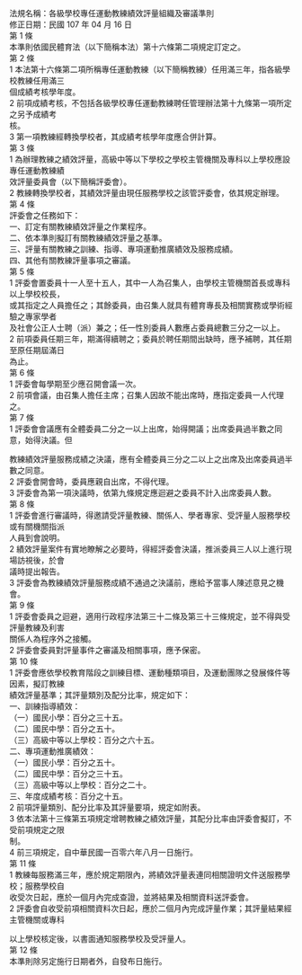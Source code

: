 法規名稱：各級學校專任運動教練績效評量組織及審議準則  
修正日期：民國 107 年 04 月 16 日  
第 1 條  
本準則依國民體育法（以下簡稱本法）第十六條第二項規定訂定之。  
第 2 條  
1 本法第十六條第二項所稱專任運動教練（以下簡稱教練）任用滿三年，指各級學校教練任用滿三  
個成績考核學年度。  
2 前項成績考核，不包括各級學校專任運動教練聘任管理辦法第十九條第一項所定之另予成績考  
核。  
3 第一項教練經轉換學校者，其成績考核學年度應合併計算。  
第 3 條  
1 為辦理教練之績效評量，高級中等以下學校之學校主管機關及專科以上學校應設專任運動教練績  
效評量委員會（以下簡稱評委會）。  
2 教練轉換學校者，其績效評量由現任服務學校之該管評委會，依其規定辦理。  
第 4 條  
評委會之任務如下：  
一、訂定有關教練績效評量之作業程序。  
二、依本準則擬訂有關教練績效評量之基準。  
三、評量有關教練之訓練、指導、專項運動推廣績效及服務成績。  
四、其他有關教練評量事項之審議。  
第 5 條  
1 評委會置委員十一人至十五人，其中一人為召集人，由學校主管機關首長或專科以上學校校長，  
或其指定之人員擔任之；其餘委員，由召集人就具有體育專長及相關實務或學術經驗之專家學者  
及社會公正人士聘（派）兼之；任一性別委員人數應占委員總數三分之一以上。  
2 前項委員任期三年，期滿得續聘之；委員於聘任期間出缺時，應予補聘，其任期至原任期屆滿日  
為止。  
第 6 條  
1 評委會每學期至少應召開會議一次。  
2 前項會議，由召集人擔任主席；召集人因故不能出席時，應指定委員一人代理之。  
第 7 條  
1 評委會會議應有全體委員二分之一以上出席，始得開議；出席委員過半數之同意，始得決議。但  


教練績效評量服務成績之決議，應有全體委員三分之二以上之出席及出席委員過半數之同意。  
2 評委會開會時，委員應親自出席，不得代理。  
3 評委會為第一項決議時，依第九條規定應迴避之委員不計入出席委員人數。  
第 8 條  
1 評委會進行審議時，得邀請受評量教練、關係人、學者專家、受評量人服務學校或有關機關指派  
人員到會說明。  
2 績效評量案件有實地瞭解之必要時，得經評委會決議，推派委員三人以上進行現場訪視後，於會  
議時提出報告。  
3 評委會為教練績效評量服務成績不通過之決議前，應給予當事人陳述意見之機會。  
第 9 條  
1 評委會委員之迴避，適用行政程序法第三十二條及第三十三條規定，並不得與受評量教練及利害  
關係人為程序外之接觸。  
2 評委會委員對評量事件之審議及相關事項，應予保密。  
第 10 條  
1 評委會應依學校教育階段之訓練目標、運動種類項目，及運動團隊之發展條件等因素，擬訂教練  
績效評量基準；其評量類別及配分比率，規定如下：  
一、訓練指導績效：  
（一）國民小學：百分之三十五。  
（二）國民中學：百分之五十。  
（三）高級中等以上學校：百分之六十五。  
二、專項運動推廣績效：  
（一）國民小學：百分之五十。  
（二）國民中學：百分之三十五。  
（三）高級中等以上學校：百分之二十。  
三、年度成績考核：百分之十五。  
2 前項評量類別、配分比率及其評量要項，規定如附表。  
3 依本法第十三條第五項規定增聘教練之績效評量，其配分比率由評委會擬訂，不受前項規定之限  
制。  
4 前三項規定，自中華民國一百零六年八月一日施行。  
第 11 條  
1 教練每服務滿三年，應於規定期限內，將績效評量表連同相關證明文件送服務學校；服務學校自  
收受次日起，應於一個月內完成查證，並將結果及相關資料送評委會。  
2 評委會自收受前項相關資料次日起，應於二個月內完成評量作業；其評量結果經主管機關或專科  


以上學校核定後，以書面通知服務學校及受評量人。  
第 12 條  
本準則除另定施行日期者外，自發布日施行。  


